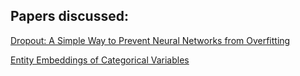 ## Papers discussed:


[Dropout: A Simple Way to Prevent Neural Networks from Overfitting](http://jmlr.org/papers/volume15/srivastava14a.old/srivastava14a.pdf)

[Entity Embeddings of Categorical Variables](https://arxiv.org/abs/1604.06737)
